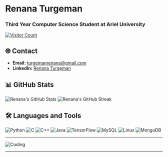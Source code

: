 # Renana Turgeman

### Third Year Computer Science Student at Ariel University

[![Visitor Count](https://komarev.com/ghpvc/?username=RenanaTurgeman&color=brightgreen)](https://github.com/RenanaTurgeman)

## 🌐 Contact

- **Email:** [turgemanrenana@gmail.com](mailto:turgemanrenana@gmail.com)
- **LinkedIn:** [Renana Turgeman](https://www.linkedin.com/in/renana-turgeman-1b7b18277/)

## 📊 GitHub Stats

![Renana's GitHub Stats](https://github-readme-stats.vercel.app/api?username=RenanaTurgeman&show_icons=true&theme=radical)
![Renana's GitHub Streak](https://github-readme-streak-stats.herokuapp.com/?user=RenanaTurgeman&theme=radical)

## 🛠️ Languages and Tools

![Python](https://img.shields.io/badge/Python-3776AB?style=for-the-badge&logo=python&logoColor=white)
![C](https://img.shields.io/badge/C-A8B9CC?style=for-the-badge&logo=c&logoColor=white)
![C++](https://img.shields.io/badge/C++-00599C?style=for-the-badge&logo=c%2B%2B&logoColor=white)
![Java](https://img.shields.io/badge/Java-007396?style=for-the-badge&logo=java&logoColor=white)
![TensorFlow](https://img.shields.io/badge/TensorFlow-FF6F00?style=for-the-badge&logo=tensorflow&logoColor=white)
![MySQL](https://img.shields.io/badge/MySQL-4479A1?style=for-the-badge&logo=mysql&logoColor=white)
![Linux](https://img.shields.io/badge/Linux-FCC624?style=for-the-badge&logo=linux&logoColor=black)
![MongoDB](https://img.shields.io/badge/MongoDB-47A248?style=for-the-badge&logo=mongodb&logoColor=white)

---

![Coding](https://media.giphy.com/media/ZVik7pBtu9dNS/giphy.gif)

---
